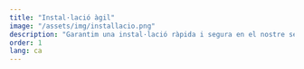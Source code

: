 ```yaml
---
title: "Instal·lació àgil"
image: "/assets/img/installacio.png"
description: "Garantim una instal·lació ràpida i segura en el nostre servidor o en el vostre allotjament. S’instal·la un entorn de test i un entorn de producció."
order: 1
lang: ca
---
```

